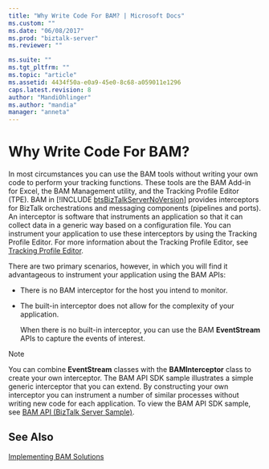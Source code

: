 ```yaml
---
title: "Why Write Code For BAM? | Microsoft Docs"
ms.custom: ""
ms.date: "06/08/2017"
ms.prod: "biztalk-server"
ms.reviewer: ""

ms.suite: ""
ms.tgt_pltfrm: ""
ms.topic: "article"
ms.assetid: 4434f50a-e0a9-45e0-8c68-a059011e1296
caps.latest.revision: 8
author: "MandiOhlinger"
ms.author: "mandia"
manager: "anneta"
---
```

# Why Write Code For BAM?
In most circumstances you can use the BAM tools without writing your own code to perform your tracking functions. These tools are the BAM Add-in for Excel, the BAM Management utility, and the Tracking Profile Editor (TPE). BAM in [!INCLUDE [btsBizTalkServerNoVersion](../includes/btsbiztalkservernoversion-md.md)] provides interceptors for BizTalk orchestrations and messaging components (pipelines and ports). An interceptor is software that instruments an application so that it can collect data in a generic way based on a configuration file. You can instrument your application to use these interceptors by using the Tracking Profile Editor. For more information about the Tracking Profile Editor, see [Tracking Profile Editor](../core/tracking-profile-editor.md).  
  
 There are two primary scenarios, however, in which you will find it advantageous to instrument your application using the BAM APIs:  
  
- There is no BAM interceptor for the host you intend to monitor.  
  
- The built-in interceptor does not allow for the complexity of your application.  
  
  When there is no built-in interceptor, you can use the BAM **EventStream** APIs to capture the events of interest.  
  
> [!NOTE]
>  You can combine **EventStream** classes with the **BAMInterceptor** class to create your own interceptor. The BAM API SDK sample illustrates a simple generic interceptor that you can extend. By constructing your own interceptor you can instrument a number of similar processes without writing new code for each application. To view the BAM API SDK sample, see [BAM API (BizTalk Server Sample)](../core/bam-api-biztalk-server-sample.md).  
  
## See Also  
 [Implementing BAM Solutions](../core/implementing-bam-solutions.md)